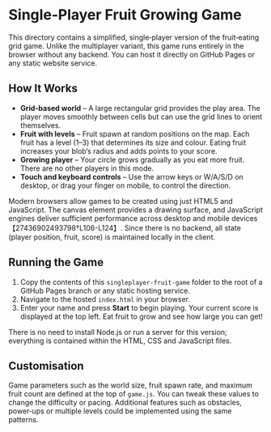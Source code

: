 # Single‑Player Fruit Growing Game

This directory contains a simplified, single‑player version of the
fruit‑eating grid game.  Unlike the multiplayer variant, this game
runs entirely in the browser without any backend.  You can host it
directly on GitHub Pages or any static website service.

## How It Works

* **Grid‑based world** – A large rectangular grid provides the play
  area.  The player moves smoothly between cells but can use the
  grid lines to orient themselves.
* **Fruit with levels** – Fruit spawn at random positions on the
  map.  Each fruit has a level (1–3) that determines its size and
  colour.  Eating fruit increases your blob’s radius and adds points
  to your score.
* **Growing player** – Your circle grows gradually as you eat more
  fruit.  There are no other players in this mode.
* **Touch and keyboard controls** – Use the arrow keys or W/A/S/D on
  desktop, or drag your finger on mobile, to control the direction.

Modern browsers allow games to be created using just HTML5 and
JavaScript.  The canvas element provides a drawing surface, and
JavaScript engines deliver sufficient performance across desktop and
mobile devices【27436902493798†L106-L124】.  Since there is no backend,
all state (player position, fruit, score) is maintained locally in the
client.

## Running the Game

1. Copy the contents of this `singleplayer-fruit-game` folder to the
   root of a GitHub Pages branch or any static hosting service.
2. Navigate to the hosted `index.html` in your browser.
3. Enter your name and press **Start** to begin playing.  Your
   current score is displayed at the top left.  Eat fruit to grow and
   see how large you can get!

There is no need to install Node.js or run a server for this version;
everything is contained within the HTML, CSS and JavaScript files.

## Customisation

Game parameters such as the world size, fruit spawn rate, and maximum
fruit count are defined at the top of `game.js`.  You can tweak these
values to change the difficulty or pacing.  Additional features such
as obstacles, power‑ups or multiple levels could be implemented using
the same patterns.